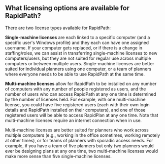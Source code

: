 ## What licensing options are available for RapidPath?

There are two license types available for RapidPath:

**Single-machine licenses** are each linked to a specific computer (and a specific user's Windows profile) and they each can have one assigned username.  If your computer gets replaced, or if there is a change in staffing/roles, we can assist in transferring single-machine licenses to new computers/users, but they are not suited for regular use across multiple computers or between multiple users.  Single-machine licenses are better suited for individual planners using one computer, or a team of planners where everyone needs to be able to use RapidPath at the same time.

**Multi-machine licenses** allow for RapidPath to be installed on any number of computers with any number of people registered as users, and the number of users who can access RapidPath at any one time is determined by the number of licenses held.  For example, with one multi-machine license, you could have five registered users (each with their own login details and RapidPath installed on their computers), and one of those registered users will be able to access RapidPlan at any one time. Note that multi-machine licenses require an internet connection when in use.

Multi-machine licenses are better suited for planners who work across multiple computers (e.g., working in the office sometimes, working remotely at other times), or for teams of planners with sporadic access needs.  For example, if you have a team of five planners but only two planners would ever be designing plans at any one time, two multi-machine licenses would make more sense than five single-machine licenses.

